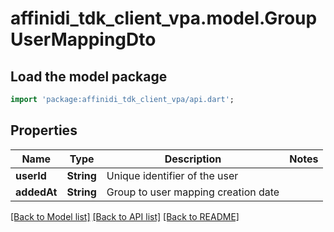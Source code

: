 # affinidi_tdk_client_vpa.model.GroupUserMappingDto

## Load the model package

```dart
import 'package:affinidi_tdk_client_vpa/api.dart';
```

## Properties

| Name        | Type       | Description                         | Notes |
| ----------- | ---------- | ----------------------------------- | ----- |
| **userId**  | **String** | Unique identifier of the user       |
| **addedAt** | **String** | Group to user mapping creation date |

[[Back to Model list]](../README.md#documentation-for-models) [[Back to API list]](../README.md#documentation-for-api-endpoints) [[Back to README]](../README.md)
